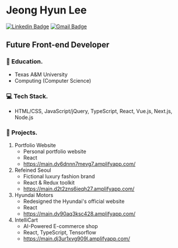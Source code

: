 # Jeong Hyun Lee 
[![Linkedin Badge](https://img.shields.io/badge/-LinkedIn-blue?style=flat-square&logo=Linkedin&logoColor=white&link=https://www.linkedin.com/in/jeong-hyun-lee-a5362319a/)](https://www.linkedin.com/in/jeong-hyun-lee-a5362319a/)
[![Gmail Badge](https://img.shields.io/badge/Gmail-d14836?style=flat-square&logo=Gmail&logoColor=white&link=mailto:lejhn1@gmail.com)](mailto:lejhn1@gmail.com)

## Future Front-end Developer

### 🏫 Education.
- Texas A&M University
- Computing (Computer Science)

### 💻 Tech Stack.
- HTML/CSS, JavaScript/jQuery, TypeScript, React, Vue.js, Next.js, Node.js

### 🚀 Projects.
1. Portfolio Website
   - Personal portfolio website 
   - React
   - https://main.dv6dnnn7mevg7.amplifyapp.com/
3. Refeined Seoul
   - Fictional luxury fashion brand 
   - React & Redux toolkit
   - https://main.d2t2zns6ieqh27.amplifyapp.com/
5. Hyundai Motors
   - Redesigned the Hyundai's official website
   - React
   - https://main.dv90aq3ksc428.amplifyapp.com/
7. IntelliCart 
   - AI-Powered E-commerce shop
   - React, TypeScript, Tensorflow
   - https://main.dj3ur1xvg909l.amplifyapp.com/


<!--
**JunLee8108/JunLee8108** is a ✨ _special_ ✨ repository because its `README.md` (this file) appears on your GitHub profile.

Here are some ideas to get you started:

- 🔭 I’m currently working on ...
- 🌱 I’m currently learning ...
- 👯 I’m looking to collaborate on ...
- 🤔 I’m looking for help with ...
- 💬 Ask me about ...
- 📫 How to reach me: ...
- 😄 Pronouns: ...
- ⚡ Fun fact: ...
-->
